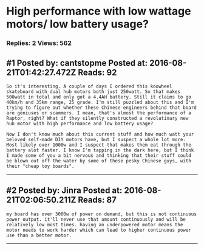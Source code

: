 # High performance with low wattage motors/ low battery usage?

### Replies: 2 Views: 562

## \#1 Posted by: cantstopme Posted at: 2016-08-21T01:42:27.472Z Reads: 92

```
So it's interesting. A couple of days I ordered this koowheel skateboard with dual hub motors both just 250watt. So that makes 500watt in total and only got a 4.4AH battery. Still it claims to go 40km/h and 35km range, 25 grade. I'm still puzzled about this and I'm trying to figure out whether these Chinese engineers behind that board are geniuses or scammers. I mean, that's almost the performance of a Raptor, right? What if they silently constructed a revolutinary new hub motor with high performance and low battery usage?

Now I don't know much about this current stuff and how much watt your beloved self-made DIY motors have, but I suspect a whole lot more. Most likely over 1000w and I suspect that makes them eat through the battery alot faster. I know I'm tapping in the dark here, but I think I made some of you a bit nervous and thinking that their stuff could be blown out off the water by some of these pesky Chinese guys, with their "cheap toy boards".
```

---
## \#2 Posted by: Jinra Posted at: 2016-08-21T02:06:50.211Z Reads: 87

```
my board has over 3000w of power on demand, but this is not continuous power output. it'll never use that amount continuously and will be relatively low most times. having an underpowered motor means the motor needs to work harder which can lead to higher continuous power use than a better motor.
```

---
